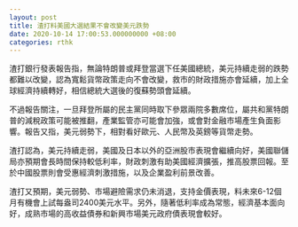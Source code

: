 ```yaml
---
layout: post
title: 渣打料美國大選結果不會改變美元跌勢
date: 2020-10-14 17:00:53.000000000 +08:00
categories: rthk
---
```


渣打銀行發表報告指，無論特朗普或拜登當選下任美國總統，美元持續走弱的跌勢都難以改變，認為寬鬆貨幣政策走向不會改變，救市的財政措施亦會延續，加上全球經濟持續轉好，相信總統大選後的復蘇勢頭會延續。

不過報告關注，一旦拜登所屬的民主黨同時取下參眾兩院多數席位，屬共和黨特朗普的減稅政策可能被推翻，產業監管亦可能會加強，或會對金融市場產生負面影響。報告又指，美元弱勢下，相對看好歐元、人民幣及英鎊等貨幣走勢。

渣打認為，美元持續走弱，美國及日本以外的亞洲股市表現會繼續向好，美國聯儲局亦預期會長時間保持較低利率，財政刺激有助美國經濟擴張，推高股票回報。至於中國股票則會受惠經濟刺激措施，以及企業盈利前景改善。

渣打又預期，美元弱勢、市場避險需求仍未消退，支持金價表現，料未來6-12個月有機會上試每盎司2400美元水平。另外，隨著低利率成為常態，經濟基本面向好，成熟市場的高收益債券和新興市場美元政府債表現會較好。
